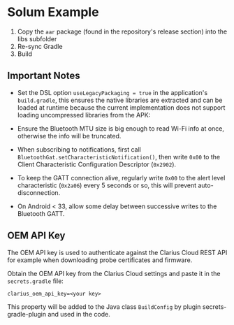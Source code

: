 Solum Example
====

1. Copy the `aar` package (found in the repository's release section) into the libs subfolder
2. Re-sync Gradle
3. Build

Important Notes
----

- Set the DSL option `useLegacyPackaging = true` in the application's `build.gradle`, this ensures the native libraries are extracted and can be loaded at runtime because the current implementation does not support loading uncompressed libraries from the APK:

- Ensure the Bluetooth MTU size is big enough to read Wi-Fi info at once, otherwise the info will be truncated.

- When subscribing to notifications, first call `BluetoothGat.setCharacteristicNotification()`, then write `0x00` to the Client Characteristic Configuration Descriptor (`0x2902`).

- To keep the GATT connection alive, regularly write `0x00` to the alert level characteristic (`0x2a06`) every 5 seconds or so, this will prevent auto-disconnection.

- On Android < 33, allow some delay between successive writes to the Bluetooth GATT.

OEM API Key
----

The OEM API key is used to authenticate against the Clarius Cloud REST API for example when downloading probe certificates and firmware.

Obtain the OEM API key from the Clarius Cloud settings and paste it in the `secrets.gradle` file:

    clarius_oem_api_key=<your key>

This property will be added to the Java class `BuildConfig` by plugin secrets-gradle-plugin and used in the code.
